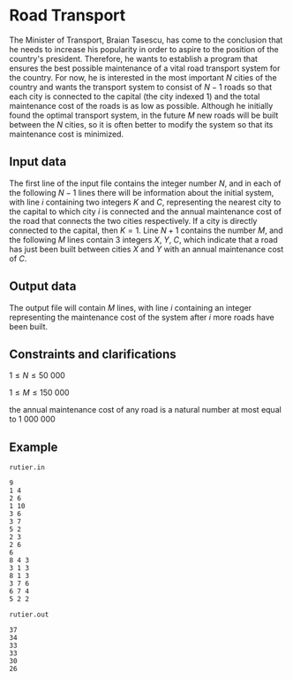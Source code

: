 # Road Transport

The Minister of Transport, Braian Tasescu, has come to the conclusion that he needs to increase his popularity in order to aspire to the position of the country's president. Therefore, he wants to establish a program that ensures the best possible maintenance of a vital road transport system for the country. For now, he is interested in the most important $N$ cities of the country and wants the transport system to consist of $N-1$ roads so that each city is connected to the capital (the city indexed $1$) and the total maintenance cost of the roads is as low as possible. Although he initially found the optimal transport system, in the future $M$ new roads will be built between the $N$ cities, so it is often better to modify the system so that its maintenance cost is minimized.

## Input data

The first line of the input file contains the integer number $N$, and in each of the following $N-1$ lines there will be information about the initial system, with line $i$ containing two integers $K$ and $C$, representing the nearest city to the capital to which city $i$ is connected and the annual maintenance cost of the road that connects the two cities respectively. If a city is directly connected to the capital, then $K=1$. Line $N+1$ contains the number $M$, and the following $M$ lines contain 3 integers $X$, $Y$, $C$, which indicate that a road has just been built between cities $X$ and $Y$ with an annual maintenance cost of $C$.

## Output data

The output file will contain $M$ lines, with line $i$ containing an integer representing the maintenance cost of the system after $i$ more roads have been built.

## Constraints and clarifications

$1 \leq N \leq 50\ 000$

$1 \leq M \leq 150\ 000$

the annual maintenance cost of any road is a natural number at most equal to $1\ 000\ 000$

## Example

`rutier.in`

```
9 
1 4
2 6
1 10
3 6
3 7
5 2
2 3
2 6
6 
8 4 3
3 1 3
8 1 3
3 7 6
6 7 4
5 2 2
```

`rutier.out`

```
37 
34 
33 
33 
30 
26 
```